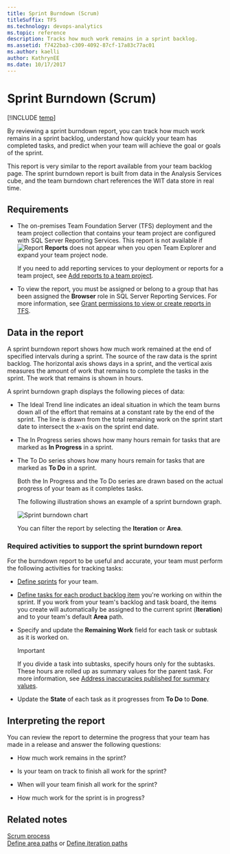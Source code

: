 ```yaml
---
title: Sprint Burndown (Scrum)
titleSuffix: TFS
ms.technology: devops-analytics
ms.topic: reference
description: Tracks how much work remains in a sprint backlog.
ms.assetid: f7422ba3-c309-4092-87cf-17a83c77ac01
ms.author: kaelli
author: KathrynEE
ms.date: 10/17/2017
---
```


# Sprint Burndown (Scrum)

[!INCLUDE [temp](../includes/tfs-report-platform-version.md)]

By reviewing a sprint burndown report, you can track how much work remains in a sprint backlog, understand how quickly your team has completed tasks, and predict when your team will achieve the goal or goals of the sprint.

This report is very similar to the report available from your team backlog page. The sprint burndown report is built from data in the Analysis Services cube, and the team burndown chart references the WIT data store in real time.

## Requirements

- The on-premises Team Foundation Server (TFS) deployment and the team project collection that contains your team project are configured with SQL Server Reporting Services. This report is not available if ![Report](media/icon_reportte.png "Icon_reportTE") **Reports** does not appear when you open Team Explorer and expand your team project node.

  If you need to add reporting services to your deployment or reports for a team project, see [Add reports to a team project](../admin/add-reports-to-a-team-project.md).

- To view the report, you must be assigned or belong to a group that has been assigned the **Browser** role in SQL Server Reporting Services. For more information, see [Grant permissions to view or create reports in TFS](../admin/grant-permissions-to-reports.md).

<a name="Data"></a>

## Data in the report

A sprint burndown report shows how much work remained at the end of specified intervals during a sprint. The source of the raw data is the sprint backlog. The horizontal axis shows days in a sprint, and the vertical axis measures the amount of work that remains to complete the tasks in the sprint. The work that remains is shown in hours.

A sprint burndown graph displays the following pieces of data:

- The Ideal Trend line indicates an ideal situation in which the team burns down all of the effort that remains at a constant rate by the end of the sprint. The line is drawn from the total remaining work on the sprint start date to intersect the x-axis on the sprint end date.

- The In Progress series shows how many hours remain for tasks that are marked as **In Progress** in a sprint.

- The To Do series shows how many hours remain for tasks that are marked as **To Do** in a sprint.

  Both the In Progress and the To Do series are drawn based on the actual progress of your team as it completes tasks.

  The following illustration shows an example of a sprint burndown graph.

  ![Sprint burndown chart](media/scrum_sprintburndown.png "Scrum_SprintBurndown")

  You can filter the report by selecting the **Iteration** or **Area**.

### Required activities to support the sprint burndown report

For the burndown report to be useful and accurate, your team must perform the following activities for tracking tasks:

- [Define sprints](../../boards/sprints/define-sprints.md) for your team.

- [Define tasks for each product backlog item](https://msdn.microsoft.com/f13e32ae-fe77-421a-b524-43b6bcd1a0f3) you're working on within the sprint. If you work from your team's backlog and task board, the items you create will automatically be assigned to the current sprint (**Iteration**) and to your team's default **Area** path.

- Specify and update the **Remaining Work** field for each task or subtask as it is worked on.

  > [!IMPORTANT]
  > If you divide a task into subtasks, specify hours only for the subtasks. These hours are rolled up as summary values for the parent task. For more information, see [Address inaccuracies published for summary values](address-inaccuracies-published-for-summary-values.md).

- Update the **State** of each task as it progresses from **To Do** to **Done**.

## <a name="Interpreting"></a> Interpreting the report

You can review the report to determine the progress that your team has made in a release and answer the following questions:

- How much work remains in the sprint?

- Is your team on track to finish all work for the sprint?

- When will your team finish all work for the sprint?

- How much work for the sprint is in progress?

## Related notes

[Scrum process](../../boards/work-items/guidance/scrum-process.md)  
[Define area paths](../../organizations/settings/set-area-paths.md) or [Define iteration paths](../../organizations/settings/set-iteration-paths-sprints.md)
